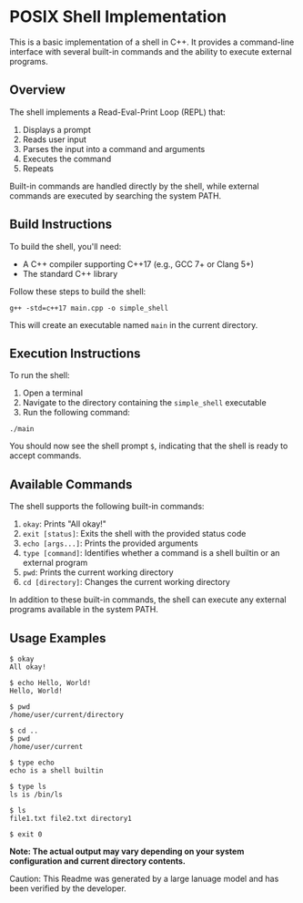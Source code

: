 # POSIX Shell Implementation

This is a basic implementation of a shell in C++. It provides a command-line interface with several built-in commands and the ability to execute external programs.

## Overview

The shell implements a Read-Eval-Print Loop (REPL) that:
1. Displays a prompt
2. Reads user input
3. Parses the input into a command and arguments
4. Executes the command
5. Repeats

Built-in commands are handled directly by the shell, while external commands are executed by searching the system PATH.

## Build Instructions

To build the shell, you'll need:
- A C++ compiler supporting C++17 (e.g., GCC 7+ or Clang 5+)
- The standard C++ library

Follow these steps to build the shell:

```
g++ -std=c++17 main.cpp -o simple_shell
```

This will create an executable named `main` in the current directory.

## Execution Instructions

To run the shell:

1. Open a terminal
2. Navigate to the directory containing the `simple_shell` executable
3. Run the following command:

```
./main
```

You should now see the shell prompt `$`, indicating that the shell is ready to accept commands.

## Available Commands

The shell supports the following built-in commands:

1. `okay`: Prints "All okay!"
2. `exit [status]`: Exits the shell with the provided status code
3. `echo [args...]`: Prints the provided arguments
4. `type [command]`: Identifies whether a command is a shell builtin or an external program
5. `pwd`: Prints the current working directory
6. `cd [directory]`: Changes the current working directory

In addition to these built-in commands, the shell can execute any external programs available in the system PATH.

## Usage Examples

```
$ okay
All okay!

$ echo Hello, World!
Hello, World!

$ pwd
/home/user/current/directory

$ cd ..
$ pwd
/home/user/current

$ type echo
echo is a shell builtin

$ type ls
ls is /bin/ls

$ ls
file1.txt file2.txt directory1

$ exit 0
```

**Note: The actual output may vary depending on your system configuration and current directory contents.**

Caution: This Readme was generated by a large lanuage model and has been verified by the developer.